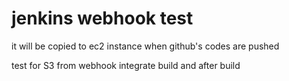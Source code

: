 # jenkins webhook test
it will be copied to ec2 instance when github's codes are pushed

test for S3 from webhook
integrate build and after build
